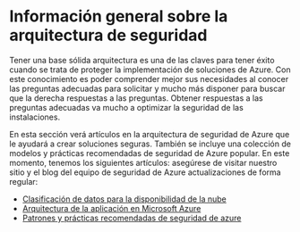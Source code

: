 <properties
   pageTitle="Información general sobre la arquitectura de seguridad | Microsoft Azure"
   description="El artículo proporciona una descripción general de arquitectura de seguridad de Azure y una lista de artículos relacionados curated."
   services="security"
   documentationCenter="na"
   authors="TomShinder"
   manager="MBaldwin"
   editor="TomSh"/>

<tags
   ms.service="security"
   ms.devlang="na"
   ms.topic="article"
   ms.tgt_pltfrm="na"
   ms.workload="na"
   ms.date="08/16/2016"
   ms.author="yurid"/>

# <a name="security-architecture-overview"></a>Información general sobre la arquitectura de seguridad

Tener una base sólida arquitectura es una de las claves para tener éxito cuando se trata de proteger la implementación de soluciones de Azure. Con este conocimiento es poder comprender mejor sus necesidades al conocer las preguntas adecuadas para solicitar y mucho más disponer para buscar que la derecha respuestas a las preguntas. Obtener respuestas a las preguntas adecuadas va mucho a optimizar la seguridad de las instalaciones.

En esta sección verá artículos en la arquitectura de seguridad de Azure que le ayudará a crear soluciones seguras. También se incluye una colección de modelos y prácticas recomendadas de seguridad de Azure popular. En este momento, tenemos los siguientes artículos: asegúrese de visitar nuestro sitio y el blog del equipo de seguridad de Azure actualizaciones de forma regular:

- [Clasificación de datos para la disponibilidad de la nube](azure-security-data-classification.md)
- [Arquitectura de la aplicación en Microsoft Azure](security-application-architecture-on-azure.md)
- [Patrones y prácticas recomendadas de seguridad de azure](security-best-practices-and-patterns.md)
